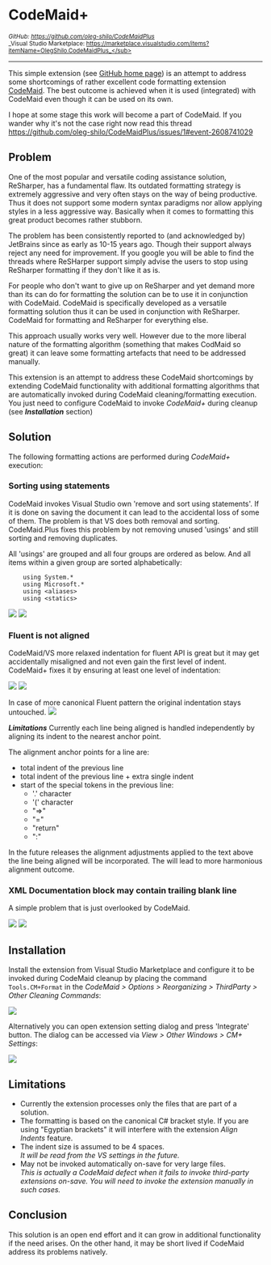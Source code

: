 # CodeMaid+

<sub>_GitHub: https://github.com/oleg-shilo/CodeMaidPlus<br>_</sub>
<sub>_Visual Studio Marketplace: https://marketplace.visualstudio.com/items?itemName=OlegShilo.CodeMaidPlus_</sub>

----

This simple extension (see [GitHub home page](https://github.com/oleg-shilo/CodeMaidPlus)) is an attempt to address some shortcomings of rather excellent code formatting extension [CodeMaid](http://www.codemaid.net/). The best outcome is achieved when it is used (integrated) with CodeMaid even though it can be used on its own.

I hope at some stage this work will become a part of CodeMaid. If you wander why it's not the case right now read this thread https://github.com/oleg-shilo/CodeMaidPlus/issues/1#event-2608741029

## Problem

One of the most popular and versatile coding assistance solution, ReSharper, has a fundamental flaw. Its outdated formatting strategy is extremely aggressive and very often stays on the way of being productive. Thus it does not support some modern syntax paradigms nor allow applying styles in a less aggressive way. Basically when it comes to formatting this great product becomes rather stubborn.

The problem has been consistently reported to (and acknowledged by) JetBrains since as early as 10-15 years ago. Though their support always reject any need for improvement. If you google you will be able to find the threads where ReSHarper support simply advise the users to stop using ReSharper formatting if they don't like it as is.  

For people who don't want to give up on ReSharper and yet demand more than its can do for formatting the solution can be to use it in conjunction with CodeMaid. CodeMaid is specifically developed as a versatile formatting solution thus it can be used in conjunction with ReSharper. CodeMaid for formatting and ReSharper for everything else.  

This approach usually works very well. However due to the more liberal nature of the formatting algorithm (something that makes CodMaid so great) it can leave some formatting artefacts that need to be addressed manually.

This extension is an attempt to address these CodeMaid shortcomings by extending CodeMaid functionality with additional formatting algorithms that are automatically invoked during CodeMaid cleaning/formatting execution. 
You just need to configure CodeMaid to invoke _CodeMaid+_ during cleanup (see _**Installation**_ section)

## Solution

The following formatting actions are performed during _CodeMaid+_ execution:

### Sorting using statements 
CodeMaid invokes Visual Studio own 'remove and sort using statements'. If it is done on saving the document it can lead to the accidental loss of some of them. The problem is that VS does both removal and sorting. CodeMaid.Plus fixes this problem by not removing unused 'usings' and still sorting and removing duplicates.

All 'usings' are grouped and all four groups are ordered as below. And all items within a given group are sorted alphabetically:
```
    using System.*
    using Microsoft.*
    using <aliases>
    using <statics>
```

![](https://raw.githubusercontent.com/oleg-shilo/CodeMaidPlus/master/images/using.before.png)
![](https://raw.githubusercontent.com/oleg-shilo/CodeMaidPlus/master/images/using.after.png)

### Fluent is not aligned
CodeMaid/VS more relaxed indentation for fluent API is great but it may get accidentally misaligned and not even gain the first level of indent. CodeMaid+ fixes it by ensuring at least one level of indentation:

![](https://raw.githubusercontent.com/oleg-shilo/CodeMaidPlus/master/images/indent-1.before.png)
![](https://raw.githubusercontent.com/oleg-shilo/CodeMaidPlus/master/images/indent-1.after.png)

In case of more canonical Fluent pattern the original indentation stays untouched.
![](https://raw.githubusercontent.com/oleg-shilo/CodeMaidPlus/master/images/indent-2.after.png)

_**Limitations**_
Currently each line being aligned is handled independently by aligning its indent to the nearest anchor point.

The alignment anchor points for a line are:
- total indent of the previous line
- total indent of the previous line + extra single indent
- start of the special tokens in the previous line:
  - '.' character
  - '(' character
  - "=>" 
  - "=" 
  - "return"
  - ":"

In the future releases the alignment adjustments applied to the text above the line being aligned will be incorporated. The will lead to more harmonious alignment outcome.


### XML Documentation block may contain trailing blank line

A simple problem that is just overlooked by CodeMaid.

![](https://raw.githubusercontent.com/oleg-shilo/CodeMaidPlus/master/images/doc.before.png)
![](https://raw.githubusercontent.com/oleg-shilo/CodeMaidPlus/master/images/doc.after.png)


## Installation

Install the extension from Visual Studio Marketplace and configure it to be invoked during CodeMaid cleanup by placing the command `Tools.CM+Format` in the _CodeMaid > Options > Reorganizing > ThirdParty > Other Cleaning Commands_:

![](https://raw.githubusercontent.com/oleg-shilo/CodeMaidPlus/master/images/config.png)

Alternatively you can open extension setting dialog and press 'Integrate' button. The dialog can be accessed via _View > Other Windows > CM+ Settings_:

![](https://raw.githubusercontent.com/oleg-shilo/CodeMaidPlus/master/images/settings.integrate.png)

## Limitations

- Currently the extension processes only the files that are part of a solution.
- The formatting is based on the canonical C# bracket style. If you are using "Egyptian brackets" it will interfere with the extension _Align Indents_ feature.  
- The indent size is assumed to be 4 spaces.<br>
  _It will be read from the VS settings in the future._
- May not be invoked automatically on-save for very large files.<br>
  _This is actually a CodeMaid defect when it fails to invoke third-party extensions on-save. You will need to invoke the extension manually in such cases._

## Conclusion

This solution is an open end effort and it can grow in additional functionality if the need arises. On the other hand, it may be short lived if CodeMaid address its problems natively.
